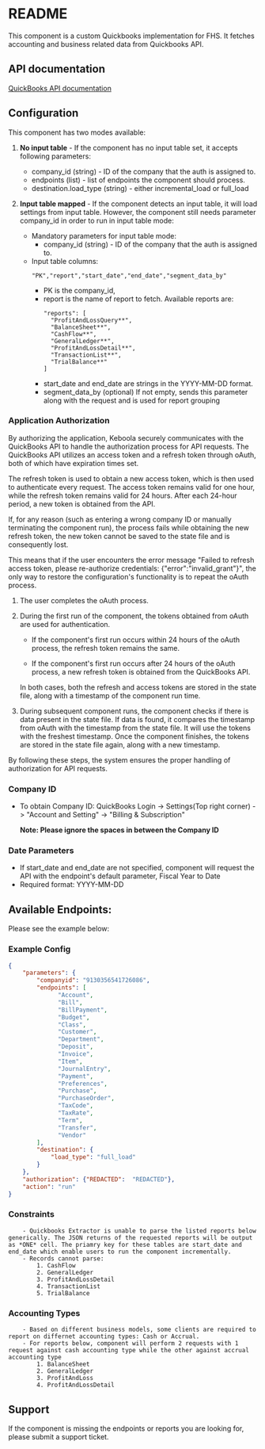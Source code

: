 # README

This component is a custom Quickbooks implementation for FHS. It fetches accounting and business related data from Quickbooks API.

## API documentation

[QuickBooks API documentation](https://developer.intuit.com/app/developer/qbo/docs/develop)

## Configuration

This component has two modes available:

1. **No input table** - If the component has no input table set, it accepts following parameters:
   - company_id (string) - ID of the company that the auth is assigned to.
   - endpoints (list) - list of endpoints the component should process.
   - destination.load_type (string) - either incremental_load or full_load

2. **Input table mapped** - If the component detects an input table, it will load settings from input table. However, the component still needs parameter company_id in order to run in input table mode:
   - Mandatory parameters for input table mode:
     - company_id (string) - ID of the company that the auth is assigned to.
   - Input table columns:
     ```
     "PK","report","start_date","end_date","segment_data_by"
     ```
     - PK is the company_id,
     - report is the name of report to fetch. Available reports are:
       ```
       "reports": [
         "ProfitAndLossQuery**",
         "BalanceSheet**",
         "CashFlow**",
         "GeneralLedger**",
         "ProfitAndLossDetail**",
         "TransactionList**",
         "TrialBalance**"
       ]
       ```
     - start_date and end_date are strings in the YYYY-MM-DD format.
     - segment_data_by (optional) If not empty, sends this parameter along with the request and is used for report grouping

### Application Authorization

By authorizing the application, Keboola securely communicates with the QuickBooks API to handle the authorization process for API requests. The QuickBooks API utilizes an access token and a refresh token through oAuth, both of which have expiration times set.

The refresh token is used to obtain a new access token, which is then used to authenticate every request. The access token remains valid for one hour, while the refresh token remains valid for 24 hours. After each 24-hour period, a new token is obtained from the API.

If, for any reason (such as entering a wrong company ID or manually terminating the component run), the process fails while obtaining the new refresh token, the new token cannot be saved to the state file and is consequently lost.

This means that if the user encounters the error message "Failed to refresh access token, please re-authorize credentials: {"error":"invalid_grant"}", the only way to restore the configuration's functionality is to repeat the oAuth process.

1. The user completes the oAuth process.

2. During the first run of the component, the tokens obtained from oAuth are used for authentication.

    - If the component's first run occurs within 24 hours of the oAuth process, the refresh token remains the same.

    - If the component's first run occurs after 24 hours of the oAuth process, a new refresh token is obtained from the QuickBooks API.
    
    In both cases, both the refresh and access tokens are stored in the state file, along with a timestamp of the component run time.

3. During subsequent component runs, the component checks if there is data present in the state file. If data is found, it compares the timestamp from oAuth with the timestamp from the state file. It will use the tokens with the freshest timestamp. Once the component finishes, the tokens are stored in the state file again, along with a new timestamp.

By following these steps, the system ensures the proper handling of authorization for API requests.

### Company ID

- To obtain Company ID:
  QuickBooks Login -> Settings(Top right corner) -> "Account and Setting" -> "Billing & Subscription"

  **Note: Please ignore the spaces in between the Company ID**

### Date Parameters

- If start_date and end_date are not specified, component will request the API with the endpoint's default parameter, Fiscal Year to Date
- Required format: YYYY-MM-DD


## Available Endpoints: ##
 Please see the example below:
### Example Config ###
```json
{
    "parameters": {
        "companyid": "9130356541726086",
        "endpoints": [
              "Account",
              "Bill",
              "BillPayment",
              "Budget",
              "Class",
              "Customer",
              "Department",
              "Deposit",
              "Invoice",
              "Item",
              "JournalEntry",
              "Payment",
              "Preferences",
              "Purchase",
              "PurchaseOrder",
              "TaxCode",
              "TaxRate",
              "Term",
              "Transfer",
              "Vendor"
        ],
        "destination": {
            "load_type": "full_load"
        }
    },
    "authorization": {"REDACTED":  "REDACTED"},
    "action": "run"
}
```

### Constraints ##
        - Quickbooks Extractor is unable to parse the listed reports below generically. The JSON returns of the requested reports will be output as *ONE* cell. The priamry key for these tables are start_date and end_date which enable users to run the component incrementally.
        - Records cannot parse:
            1. CashFlow
            2. GeneralLedger
            3. ProfitAndLossDetail
            4. TransactionList
            5. TrialBalance

### Accounting Types ##
        - Based on different business models, some clients are required to report on differnet accounting types: Cash or Accrual.
        - For reports below, component will perform 2 requests with 1 request against cash accounting type while the other against accrual accounting type
            1. BalanceSheet
            2. GeneralLedger
            3. ProfitAndLoss
            4. ProfitAndLossDetail


## Support ##
If the component is missing the endpoints or reports you are looking for, please submit a support ticket. 
